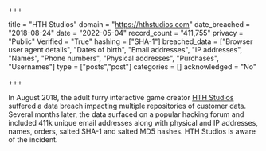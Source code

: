 +++

title = "HTH Studios"
domain = "https://hthstudios.com"
date_breached = "2018-08-24"
date = "2022-05-04"
record_count = "411,755"
privacy = "Public"
Verified = "True"
hashing = ["SHA-1"]
breached_data = ["Browser user agent details", "Dates of birth", "Email addresses", "IP addresses", "Names", "Phone numbers", "Physical addresses", "Purchases", "Usernames"]
type = ["posts","post"]
categories = []
acknowledged = "No"


+++


In August 2018, the adult furry interactive game creator <a href="https://hthstudios.com/" target="_blank" rel="noopener">HTH Studios</a> suffered a data breach impacting multiple repositories of customer data. Several months later, the data surfaced on a popular hacking forum and included 411k unique email addresses along with physical and IP addresses, names, orders, salted SHA-1 and salted MD5 hashes. HTH Studios is aware of the incident.

